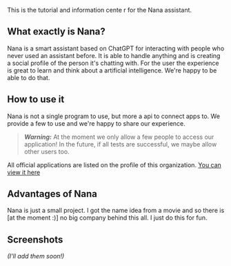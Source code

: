 This is the tutorial and information cente r for the Nana assistant.

## What exactly is Nana?
Nana is a smart assistant based on ChatGPT for interacting with people who never used an assistant before.
It is able to handle anything and is creating a social profile of the person it's chatting with.
For the user the experience is great to learn and think about a artificial intelligence.
We're happy to be able to do that.

## How to use it
Nana is not a single program to use, but more a api to connect apps to.
We provide a few to use and we're happy to share our experience.

> ***Warning:*** At the moment we only allow a few people to access our application! In the future, if all tests are successful, we maybe allow other users too.

All official applications are listed on the profile of this organization. [You can view it here](https://github.com/NanaAssistant)

## Advantages of Nana
Nana is just a small project. I got the name idea from a movie and so there is [at the moment :)] no big company behind this all. I just do this for fun.

## Screenshots
*(I'll add them soon!)*